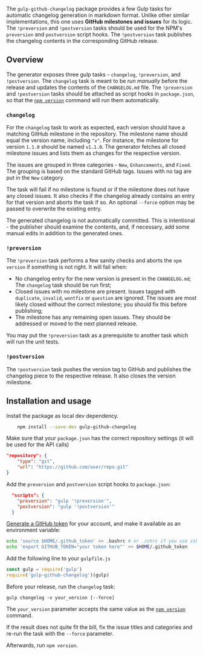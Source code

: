 The `gulp-github-changelog` package provides a few Gulp tasks for automatic changelog generation in markdown format.
Unlike other similar implementations, this one uses **GitHub milestones and issues** for its logic.
The `!preversion` and `!postversion` tasks should be used for the NPM's `preversion` and `postversion` script hooks.
The `!postversion` task publishes the changelog contents in the corresponding GitHub release.

## Overview

The generator exposes three gulp tasks - `changelog`, `!preversion`, and `!postversion`.
The `changelog` task is meant to be *run manually* before the release and updates the contents of the `CHANGELOG.md` file.
The `!preversion` and `!postversion` tasks should be attached as script hooks in `package.json`, so that the [`npm version`](https://docs.npmjs.com/cli/version) command will run them automatically.

### `changelog`
For the `changelog` task to work as expected, each version should have a matching GitHub milestone in the repository. The milestone name should equal the version name, including `"v"`.
For instance, the milestone for version `1.1.0` should be named `v1.1.0`. The generator fetches all closed milestone issues and lists them as changes for the respective version.

The issues are grouped in three categories - `New`, `Enhancements`, and `Fixed`. The grouping is based on the standard GitHub tags. Issues with no tag are put in the `New` category.

The task will fail if no milestone is found or if the milestone does not have any closed issues.
It also checks if the changelog already contains an entry for that version and aborts the task if so. An optional `--force` option may be passed to overwrite the existing entry.

The generated changelog is not automatically committed. This is intentional - the publisher should examine the contents, and, if necessary, add some manual edits in addition to the generated ones.

### `!preversion`

The `!preversion` task performs a few sanity checks and aborts the `npm version` if something is not right. It will fail when:

- No changelog entry for the new version is present in the `CHANGELOG.md`; The `changelog` task should be run first;
- Closed issues with no milestone are present. Issues tagged with `duplicate`, `invalid`, `wontfix` or `question` are ignored. The issues are most likely closed without the correct milestone; you should fix this before publishing;
- The milestone has any remaining open issues. They should be addressed or moved to the next planned release.

You may put the `!preversion` task as a prerequisite to another task which will run the unit tests.

### `!postversion`

The `!postversion` task pushes the version tag to GitHub and publishes the changelog piece to the respective release. It also closes the version milestone.

## Installation and usage

Install the package as local dev dependency.

```sh
    npm install --save-dev gulp-github-changelog
```

Make sure that your `package.json` has the correct repository settings (it will be used for the API calls)

```json
"repository": {
    "type": "git",
    "url": "https://github.com/user/repo.git"
}
```

Add the `preversion` and `postversion` script hooks to `package.json`:
```json
  "scripts": {
    "preversion": "gulp '!preversion'",
    "postversion": "gulp '!postversion'"
  }
```

[Generate a GitHub token](https://help.github.com/articles/creating-an-access-token-for-command-line-use/) for your account, and make it available as an environment variable:

```sh
echo 'source $HOME/.github_token' >> .bashrc # or .zshrc if you use zshell
echo 'export GITHUB_TOKEN="your token here"' >> $HOME/.github_token
```

Add the following line to your `gulpfile.js`

```javascript
const gulp = require('gulp')
require('gulp-github-changelog')(gulp)
```

Before your release, run the `changelog` task:

```
gulp changelog -v your_version [--force]
```

The `your_version` parameter accepts the same value as the [`npm version`](https://docs.npmjs.com/cli/version) command.

If the result does not quite fit the bill, fix the issue titles and categories and re-run the task with the `--force` parameter.

Afterwards, run `npm version`.
